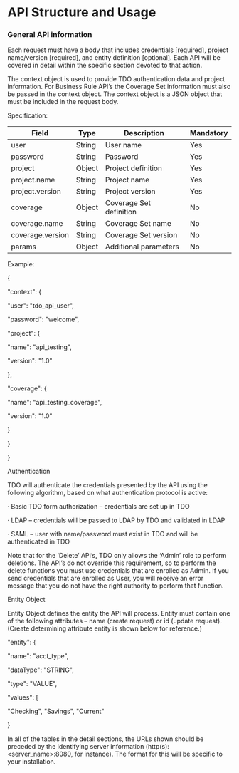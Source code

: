 # API Structure and Usage

### General API information

Each request must have a body that includes credentials \[required], project name/version \[required], and entity definition \[optional].  Each API will be covered in detail within the specific section devoted to that action.&#x20;

&#x20;

The context object is used to provide TDO authentication data and project information. For Business Rule API’s the Coverage Set information must also be passed in the context object.  The context object is a JSON object that must be included in the request body.

&#x20;&#x20;

Specification:

&#x20;

| Field            | Type   | Description             | Mandatory |
| ---------------- | ------ | ----------------------- | --------- |
| user             | String | User name               | Yes       |
| password         | String | Password                | Yes       |
| project          | Object | Project definition      | Yes       |
| project.name     | String | Project name            | Yes       |
| project.version  | String | Project version         | Yes       |
| coverage         | Object | Coverage Set definition | No        |
| coverage.name    | String | Coverage Set name       | No        |
| coverage.version | String | Coverage Set version    | No        |
| params           | Object | Additional parameters   | No        |

&#x20;

Example:

&#x20;

{

&#x20; "context": {

&#x20;   "user": "tdo\_api\_user",

&#x20;   "password": "welcome",

&#x20;   "project": {

&#x20;     "name": "api\_testing",

&#x20;     "version": "1.0"

&#x20;   },

&#x20;   "coverage": {

&#x20;     "name": "api\_testing\_coverage",

&#x20;     "version": "1.0"

&#x20;   }

&#x20; }

}

&#x20;

&#x20;

Authentication

&#x20;

TDO will authenticate the credentials presented by the API using the following algorithm, based on what authentication protocol is active:

&#x20;

·       Basic TDO form authorization – credentials are set up in TDO

·       LDAP – credentials will be passed to LDAP by TDO and validated in LDAP

·       SAML – user with name/password must exist in TDO and will be authenticated in TDO

&#x20;

Note that for the ‘Delete’ API’s, TDO only allows the ‘Admin’ role to perform deletions.  The API’s do not override this requirement, so to perform the delete functions you must use credentials that are enrolled as Admin.  If you send credentials that are enrolled as User, you will receive an error message that you do not have the right authority to perform that function.

&#x20;

Entity Object

&#x20;

Entity Object defines the entity the API will process. Entity must contain one of the following attributes – name (create request) or id (update request).   (Create determining attribute entity is shown below for reference.)

&#x20;

&#x20;

&#x20; "entity": {

&#x20;       "name": "acct\_type",

&#x20;       "dataType": "STRING",

&#x20;       "type": "VALUE",

&#x20;       "values": \[

&#x20;           "Checking", "Savings", "Current"

&#x20; }

&#x20;

In all of the tables in the detail sections, the URLs shown should be preceded by the identifying server information (http(s):\<server\_name>:8080, for instance).  The format for this will be specific to your installation.
